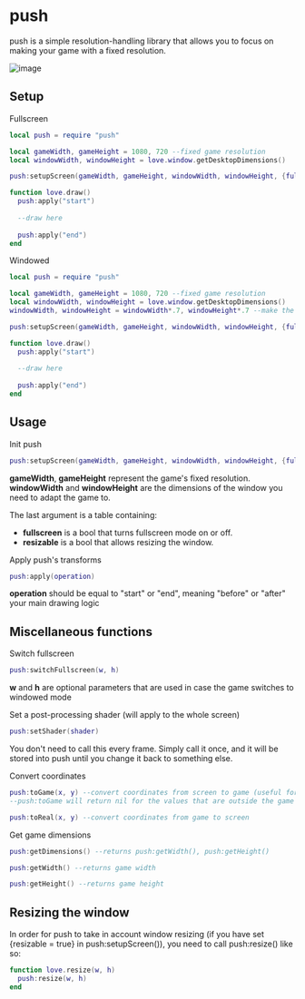 push
==============

push is a simple resolution-handling library that allows you to focus on making your game with a fixed resolution.

![image](https://media.giphy.com/media/xTb1RycLHeAOPDownu/giphy.gif)

Setup
----------------
Fullscreen
```lua
local push = require "push"

local gameWidth, gameHeight = 1080, 720 --fixed game resolution
local windowWidth, windowHeight = love.window.getDesktopDimensions()

push:setupScreen(gameWidth, gameHeight, windowWidth, windowHeight, {fullscreen = true})

function love.draw()
  push:apply("start")
  
  --draw here
  
  push:apply("end")
end
```

Windowed
```lua
local push = require "push"

local gameWidth, gameHeight = 1080, 720 --fixed game resolution
local windowWidth, windowHeight = love.window.getDesktopDimensions()
windowWidth, windowHeight = windowWidth*.7, windowHeight*.7 --make the window a bit smaller than the screen itself

push:setupScreen(gameWidth, gameHeight, windowWidth, windowHeight, {fullscreen = false})

function love.draw()
  push:apply("start")
  
  --draw here
  
  push:apply("end")
end
```

Usage
----------------

Init push
```lua
push:setupScreen(gameWidth, gameHeight, windowWidth, windowHeight, {fullscreen, resizable})
```
**gameWidth**, **gameHeight** represent the game's fixed resolution. **windowWidth** and **windowHeight** are the dimensions of the window you need to adapt the game to.

The last argument is a table containing:
- **fullscreen** is a bool that turns fullscreen mode on or off.
- **resizable** is a bool that allows resizing the window.

Apply push's transforms
```lua
push:apply(operation)
```
**operation** should be equal to "start" or "end", meaning "before" or "after" your main drawing logic

Miscellaneous functions
----------------

Switch fullscreen
```lua
push:switchFullscreen(w, h)
```
**w** and **h** are optional parameters that are used in case the game switches to windowed mode


Set a post-processing shader (will apply to the whole screen)
```lua
push:setShader(shader)
```
You don't need to call this every frame. Simply call it once, and it will be stored into push until you change it back to something else.


Convert coordinates
```lua
push:toGame(x, y) --convert coordinates from screen to game (useful for mouse position)
--push:toGame will return nil for the values that are outside the game - be sure to check that before using them

push:toReal(x, y) --convert coordinates from game to screen
```

Get game dimensions
```lua
push:getDimensions() --returns push:getWidth(), push:getHeight()

push:getWidth() --returns game width

push:getHeight() --returns game height
```

Resizing the window
----------------

In order for push to take in account window resizing (if you have set {resizable = true} in push:setupScreen()), you need to call push:resize() like so:

```lua
function love.resize(w, h)
  push:resize(w, h)
end
```
